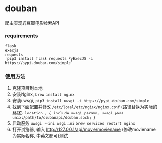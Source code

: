 # douban
爬虫实现的豆瓣电影检索API

### requirements
    flask
    execjs
    requests
    `pip3 install flask requests PyExecJS -i https://pypi.douban.com/simple`

### 使用方法

1.   克隆项目到本地
2.   安装Nginx, `brew install nginx`
3.   安装uwsgi, `pip3 install uwsgi -i https://pypi.douban.com/simple`
3.   找到下面配置并修改 `/etc/local/etc/nginx/nginx.conf` (路径替换为实际的路径):
    `
         location / {
             include uwsgi_params;
             uwsgi_pass unix:/path/to/doubanapi/douban.sock;
         }
    `
4.  启动服务
    `uwsgi --ini wsgi.ini`
    `brew services restart nginx`
5.  打开浏览器, 输入 http://127.0.0.1/api/movie/moviename (修改moviename为实际名称, 中英文都可)测试
